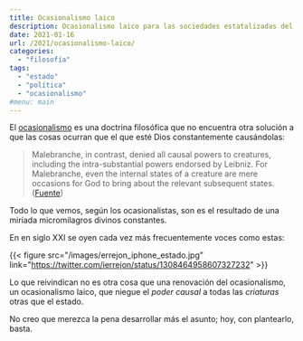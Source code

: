 ```yaml
---
title: Ocasionalismo laico
description: Ocasionalismo laico para las sociedades estatalizadas del s  XXI
date: 2021-01-16
url: /2021/ocasionalismo-laico/
categories:
  - "filosofía"
tags:
  - "estado"
  - "política"
  - "ocasionalismo"
#menu: main
---
```


El [ocasionalismo](https://plato.stanford.edu/entries/occasionalism/) es una doctrina filosófica que no encuentra otra solución a que las cosas ocurran que el que esté Dios constantemente causándolas:

> Malebranche, in contrast, denied all causal powers to creatures, including the intra-substantial powers endorsed by Leibniz. For Malebranche, even the internal states of a creature are mere occasions for God to bring about the relevant subsequent states. ([Fuente](https://plato.stanford.edu/entries/occasionalism/))

Todo lo que vemos, según los ocasionalistas, son es el resultado de una miríada micromilagros divinos constantes.

En en siglo XXI se oyen cada vez más frecuentemente voces como estas:

{{< figure src="/images/errejon_iphone_estado.jpg" link="https://twitter.com/ierrejon/status/1308464958607327232" >}}

Lo que reivindican no es otra cosa que una renovación del ocasionalismo, un ocasionalismo laico, que niegue el _poder causal_ a todas las _criaturas_ otras que el estado.

No creo que merezca la pena desarrollar más el asunto; hoy, con plantearlo, basta.